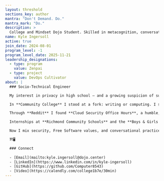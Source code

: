 ```yaml
---
layout: threshold
sections_key: author
mantra: "Don't Demand. Do."
mantra_mark: "Do."
description: >
  College and Mindset Dojo Student. Skilled in metacognition, conversations, and computer. Last follower of the previous two incarnations of Mindset Dojo, and first of this version. 
name: Kyle Ingersoll
active: true
join_date: 2024-08-01
program_level: -1
program_level_date: 2025-11-21
leadership_designations:
  - type: program
    value: Zenpai
  - type: project
    value: DevOps Cultivator
about: |
  ### Socio-Technical Engineer

  My interest in privacy in high school — and a growing suspicion of surveillance — pulled me toward **Linux** and the principles of **Free Software**. Early on I saw software as a place to defend individual agency: tools people can run, study, share, and modify. That seed convinced me that technical skill should serve freedom, not status.

  In **Community College** I stood at a fork: writing or computing. I still craved mastery over machines — and, I now recognize, the quiet power that comes with it — even if I didn’t want to admit that drive. I chose computer science and began an apprenticeship in craft and consequence: learning to make things that work, and slowly learning what it means when they don’t.

  Through **Reddit** I found **Cloud Security Office Hours**, a humble, helpful community, and was invited by Michael into **Mindset Dojo**. I didn’t connect with it immediately, but returning again and again — and learning from the Dojo and my Zensei — helped me fuse technical precision with conversational presence. Mindset Dojo became the brave space where writing returned and mastery shifted from being about me to being about the people I serve.

  Internships at **Richmond Community Schools** and the **Boys & Girls Club of Wayne County** turned ideas into practice. Protecting classroom and community networks taught me readiness and resilience — that each patch, policy, and pipeline is an act of care. Those experiences finished the arc: I moved from chasing prestige to treating design choices as moral responsibilities.

  Now I mix security, Free Software values, and conversational practice: building safe DevOps pipelines, enforcing automated quality gates, and writing Insight pieces — all toward one mission: to protect and expand human freedom through sociotechnical engineering. And yes — we have fun doing it. Zen-like discipline without joy is just a posture; the real practice is rigorous, kind, and, occasionally, delightfully playful. After all, what is a dream without resonance? A delusion.

  ⛩️🖥️

  ### Connect
  
  - [Email](mailto:kyle.ingersoll@dojo.center)
  - [LinkedIn](https://www.linkedin.com/in/kyle-ingersoll)
  - [GitHub](https://github.com/Computer8543)
  - [Video](https://calendly.com/college1b7e/30min)
---
```

